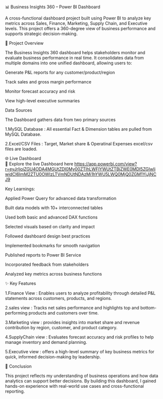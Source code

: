 📊 Business Insights 360 – Power BI Dashboard

A cross-functional dashboard project built using Power BI to analyze key metrics across Sales, Finance, Marketing, Supply Chain, and Executive levels. This project offers a 360-degree view of business performance and supports strategic decision-making.

🚀 Project Overview

The Business Insights 360 dashboard helps stakeholders monitor and evaluate business performance in real time. It consolidates data from multiple domains into one unified dashboard, allowing users to:

Generate P&L reports for any customer/product/region

Track sales and gross margin performance

Monitor forecast accuracy and risk

View high-level executive summaries

Data Sources

The Dashboard gathers data from two primary sources

1.MySQL Database  :  All essential Fact & Dimension tables are pulled from MySQL Database.

2.Excel/CSV Files :  Target, Market share & Operatinal Expenses excel/csv files are loaded.

🌐 Live Dashboard  
  🔗 Explore the live Dashboard here https://app.powerbi.com/view?r=eyJrIjoiZGU4ODA4MGUtZDI0My00ZTlhLWFlYWUtZTBjZWE0MDI5ZGIwIiwidCI6ImM2ZTU0OWIzLTVmNDUtNDAzMi1hYWU5LWQ0MjQ0ZGM1YjJjNCJ9
  
Key Learnings:

Applied Power Query for advanced data transformation

Built data models with 10+ interconnected tables

Used both basic and advanced DAX functions

Selected visuals based on clarity and impact

Followed dashboard design best practices

Implemented bookmarks for smooth navigation

Published reports to Power BI Service

Incorporated feedback from stakeholders

Analyzed key metrics across business functions

✨ Key Features

1.Finance View   : Enables users to analyze profitability through detailed P&L statements across customers, products, and regions.

2.sales view     :  Tracks net sales performance and highlights top and bottom-performing products and customers over time.

3.Marketing view : provides insights into market share and revenue contribution by region, customer, and product category.

4.SupplyChain view : Evaluates forecast accuracy and risk profiles to help manage inventory and demand planning.

5.Executive view  : offers a high-level summary of key business metrics for quick, informed decision-making by leadership.


📌 Conclusion

This project reflects my understanding of business operations and how data analytics can support better decisions. By building this dashboard, I gained hands-on experience with real-world use cases and cross-functional reporting.

